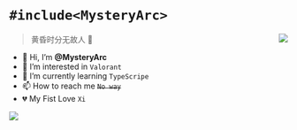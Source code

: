 
# ```#include<MysteryArc>```

<a href="https://github.com/anuraghazra/convoychat">
  <img align="right" src="https://github-readme-stats.vercel.app/api/top-langs/?username=MysteryArc&theme=buefy" />
</a>

> 黄昏时分无故人 🧋
>
- 👋 Hi, I’m **@MysteryArc**
- 👀 I’m interested in `Valorant`
- 🌱 I’m currently learning `TypeScripe`
- 📫 How to reach me ~~`No way`~~
- 💔 My Fist Love `Xi`

<a href="https://github.com/anuraghazra/github-readme-stats">
  <img align="centre" src="https://github-readme-stats.vercel.app/api?username=MysteryArc&theme=buefy&show_icons=true" />
</a>

<!---
MysteryArc/MysteryArc is a ✨ special ✨ repository because its `README.md` (this file) appears on your GitHub profile.
You can click the Preview link to take a look at your changes.
--->
